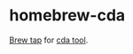 # homebrew-cda

[Brew tap](https://github.com/Homebrew/brew/blob/master/docs/brew-tap.md) for [cda tool](https://github.com/coffee-cup/cda).